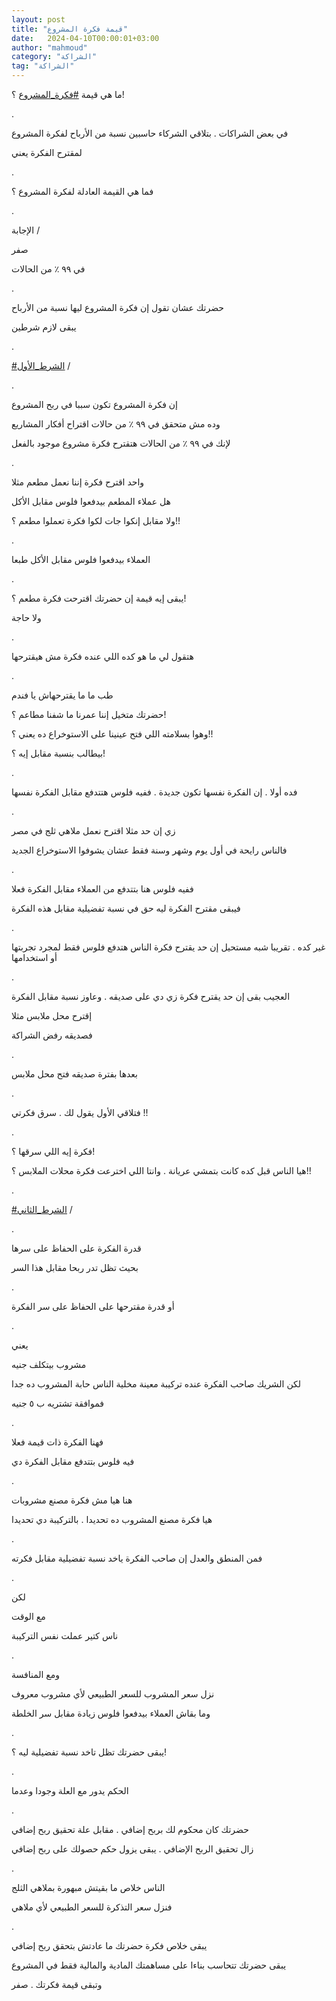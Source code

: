 ```yaml
---
layout: post
title: "قيمة فكرة المشروع"
date:   2024-04-10T00:00:01+03:00
author: "mahmoud"
category: "الشراكة"
tag: "الشراكة"
---
```



ما هي قيمة
[<u>\#فكرة\_المشروع</u>](https://www.facebook.com/hashtag/%D9%81%D9%83%D8%B1%D8%A9_%D8%A7%D9%84%D9%85%D8%B4%D8%B1%D9%88%D8%B9?__eep__=6&__cft__%5b0%5d=AZXZ6HtcuneAIqqY-7dSYBiGjvE_hppxOW-6uJ6IkheF_7_SWhzgSKaCfawdFY0hZGVDMQqnPJd4fmdgDvTtAYTpMX--jJIPkTlSJ3kp1RpYIGhRnU179VmudRxDiXNrAjTgGwOh2voASgl-5mmiCGhc8aKWrHgA2Ekbr0W8AphW3g&__tn__=*NK-R)
؟!

.

في بعض الشراكات . بتلاقي الشركاء حاسبين نسبة من الأرباح
لفكرة المشروع

لمقترح الفكرة يعني

.

فما هي القيمة العادلة لفكرة المشروع ؟

.

الإجابة /

صفر

في ٩٩ ٪ من الحالات

.

حضرتك عشان تقول إن فكرة المشروع ليها نسبة من
الأرباح

يبقى لازم شرطين

.

[<u>\#الشرط\_الأول</u>](https://www.facebook.com/hashtag/%D8%A7%D9%84%D8%B4%D8%B1%D8%B7_%D8%A7%D9%84%D8%A3%D9%88%D9%84?__eep__=6&__cft__%5b0%5d=AZXZ6HtcuneAIqqY-7dSYBiGjvE_hppxOW-6uJ6IkheF_7_SWhzgSKaCfawdFY0hZGVDMQqnPJd4fmdgDvTtAYTpMX--jJIPkTlSJ3kp1RpYIGhRnU179VmudRxDiXNrAjTgGwOh2voASgl-5mmiCGhc8aKWrHgA2Ekbr0W8AphW3g&__tn__=*NK-R)
/

.

إن فكرة المشروع تكون سببا في ربح المشروع

وده مش متحقق في ٩٩ ٪ من حالات اقتراح أفكار
المشاريع

لإنك في ٩٩ ٪ من الحالات هتقترح فكرة مشروع موجود
بالفعل

.

واحد اقترح فكرة إننا نعمل مطعم مثلا

هل عملاء المطعم بيدفعوا فلوس مقابل الأكل

ولا مقابل إنكوا جات لكوا فكرة تعملوا مطعم ؟!!

.

العملاء بيدفعوا فلوس مقابل الأكل طبعا

.

يبقى إيه قيمة إن حضرتك اقترحت فكرة مطعم ؟!

ولا حاجة

.

هتقول لي ما هو كده اللي عنده فكرة مش هيقترحها

.

طب ما ما يقترحهاش يا فندم

حضرتك متخيل إننا عمرنا ما شفنا مطاعم ؟!

وهوا بسلامته اللي فتح عينينا على الاستوخراع ده يعني
؟!!

بيطالب بنسبة مقابل إيه ؟!

.

فده أولا . إن الفكرة نفسها تكون جديدة . ففيه فلوس هتتدفع
مقابل الفكرة نفسها

.

زي إن حد مثلا اقترح نعمل ملاهي ثلج في مصر

فالناس رايحة في أول يوم وشهر وسنة فقط عشان يشوفوا
الاستوخراع الجديد

.

ففيه فلوس هنا بتتدفع من العملاء مقابل الفكرة فعلا

فيبقى مقترح الفكرة ليه حق في نسبة تفضيلية مقابل هذه
الفكرة

.

غير كده . تقريبا شبه مستحيل إن حد يقترح فكرة الناس هتدفع
فلوس فقط لمجرد تجربتها أو استخدامها

.

العجيب بقى إن حد يقترح فكرة زي دي على صديقه . وعاوز نسبة
مقابل الفكرة

إقترح محل ملابس مثلا

فصديقه رفض الشراكة

.

بعدها بفترة صديقه فتح محل ملابس

.

فتلاقي الأول يقول لك . سرق فكرتي !!

.

فكرة إيه اللي سرقها ؟!

هيا الناس قبل كده كانت بتمشي عريانة . وانتا اللي اخترعت
فكرة محلات الملابس ؟!!

.

[<u>\#الشرط\_الثاني</u>](https://www.facebook.com/hashtag/%D8%A7%D9%84%D8%B4%D8%B1%D8%B7_%D8%A7%D9%84%D8%AB%D8%A7%D9%86%D9%8A?__eep__=6&__cft__%5b0%5d=AZXZ6HtcuneAIqqY-7dSYBiGjvE_hppxOW-6uJ6IkheF_7_SWhzgSKaCfawdFY0hZGVDMQqnPJd4fmdgDvTtAYTpMX--jJIPkTlSJ3kp1RpYIGhRnU179VmudRxDiXNrAjTgGwOh2voASgl-5mmiCGhc8aKWrHgA2Ekbr0W8AphW3g&__tn__=*NK-R)
/

.

قدرة الفكرة على الحفاظ على سرها

بحيث تظل تدر ربحا مقابل هذا السر

.

أو قدرة مقترحها على الحفاظ على سر الفكرة

.

يعني

مشروب بيتكلف جنيه

لكن الشريك صاحب الفكرة عنده تركيبة معينة مخلية الناس
حابة المشروب ده جدا

فموافقة تشتريه ب ٥ جنيه

.

فهنا الفكرة ذات قيمة فعلا

فيه فلوس بتتدفع مقابل الفكرة دي

.

هنا هيا مش فكرة مصنع مشروبات

هيا فكرة مصنع المشروب ده تحديدا . بالتركيبة دي
تحديدا

.

فمن المنطق والعدل إن صاحب الفكرة ياخد نسبة تفضيلية مقابل
فكرته

.

لكن

مع الوقت

ناس كتير عملت نفس التركيبة

.

ومع المنافسة

نزل سعر المشروب للسعر الطبيعي لأي مشروب معروف

وما بقاش العملاء بيدفعوا فلوس زيادة مقابل سر
الخلطة

.

يبقى حضرتك تظل تاخد نسبة تفضيلية ليه ؟!

.

الحكم يدور مع العلة وجودا وعدما

.

حضرتك كان محكوم لك بربح إضافي . مقابل علة تحقيق ربح
إضافي

زال تحقيق الربح الإضافي . يبقى يزول حكم حصولك على ربح
إضافي

.

الناس خلاص ما بقيتش مبهورة بملاهي الثلج

فنزل سعر التذكرة للسعر الطبيعي لأي ملاهي

.

يبقى خلاص فكرة حضرتك ما عادتش بتحقق ربح إضافي

يبقى حضرتك تتحاسب بناءا على مساهمتك المادية والمالية فقط
في المشروع

وتبقى قيمة فكرتك . صفر
